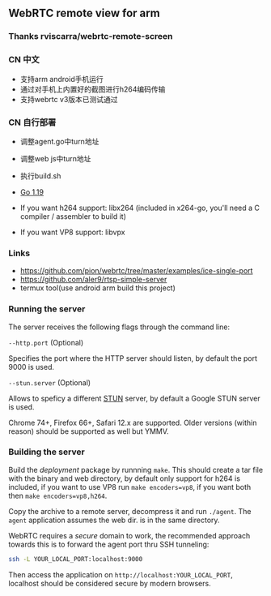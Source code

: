 ## WebRTC remote view for arm


### Thanks rviscarra/webrtc-remote-screen 


### CN 中文
- 支持arm android手机运行
- 通过对手机上内置好的截图进行h264编码传输
- 支持webrtc v3版本已测试通过

### CN 自行部署
- 调整agent.go中turn地址
- 调整web js中turn地址
- 执行build.sh

- [Go 1.19](https://golang.org/doc/install)
- If you want h264 support: libx264 (included in x264-go, you'll need a C compiler / assembler to build it)
- If you want VP8 support: libvpx


### Links
- https://github.com/pion/webrtc/tree/master/examples/ice-single-port
- https://github.com/aler9/rtsp-simple-server
- termux tool(use android arm build this project)

### Running the server

The server receives the following flags through the command line:

`--http.port` (Optional) 

Specifies the port where the HTTP server should listen, by default the port 9000 is used.

`--stun.server` (Optional)

Allows to speficy a different [STUN](https://wikipedia.org/wiki/STUN) server, by default a Google STUN server is used.

Chrome 74+, Firefox 66+, Safari 12.x are supported. Older versions (within reason) should be supported as well but YMMV.

### Building the server

Build the _deployment_ package by runnning `make`. This should create a tar file with the 
binary and web directory, by default only support for h264 is included, if you want to use VP8 run `make encoders=vp8`, if you want both then `make encoders=vp8,h264`.

Copy the archive to a remote server, decompress it and run `./agent`. The `agent` application assumes the web dir. is in the same directory. 

WebRTC requires a _secure_ domain to work, the recommended approach towards this is to forward the agent port thru SSH tunneling:

```bash
ssh -L YOUR_LOCAL_PORT:localhost:9000 
```

Then access the application on `http://localhost:YOUR_LOCAL_PORT`, localhost should be considered 
secure by modern browsers.


